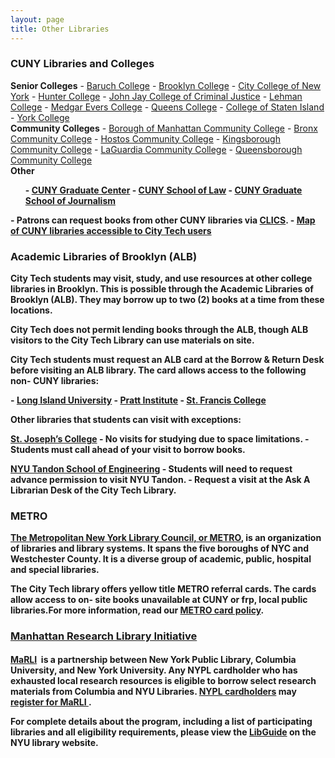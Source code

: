 ```yaml
--- 
layout: page
title: Other Libraries
--- 
```

<div class="card-group">
<div class="card card-default">
<div class="card-heading">
<h3 class="card-title">
<strong>CUNY Libraries and Colleges</strong>
</h3>
</div>
<div>
<div class="card- body">
<div class="row">
<div class="col-md-4">
<strong>Senior Colleges</strong>
- <a href="https://library.baruch.cuny.edu/" target="_blank" >Baruch College</a>
- <a href="http://academic.brooklyn.cuny.edu/library/" target="_blank" >Brooklyn College</a>
- <a href="http://www.ccny.cuny.edu/library/" target="_blank" >City College of New York</a>
- <a href="http://library.hunter.cuny.edu/" target="_blank" >Hunter College</a>
- <a href="http://www.lib.jjay.cuny.edu/" target="_blank" >John Jay College of Criminal Justice</a>
- <a href="https://www.lehman.edu/library/" target="_blank" >Lehman College</a>
- <a href="http://www.mec.cuny.edu/library" target="_blank" >Medgar Evers College</a>
- <a href="http://www.qc.edu/Library/index.html" target="_blank" >Queens College</a>
- <a href="http://www.library.csi.cuny.edu/" target="_blank" >College of Staten Island</a>
- <a href="http://www.york.cuny.edu/library/" target="_blank" >York College</a>
</div>
<div class="col-md-4">
<strong>Community Colleges</strong>
- <a href="http://lib1.bmcc.cuny.edu/lib/" target="_blank" >Borough of Manhattan Community College</a>
- <a href="http://www.bcc.cuny.edu/library/" target="_blank" >Bronx Community College</a>
- <a href="http://www.hostos.cuny.edu/library/index.htm" target="_blank" >Hostos Community College</a>
- <a href="https://www.kbcc.cuny.edu/kcclibrary/Homepage.html" target="_blank" >Kingsborough Community College</a>
- <a href="http://www.lagcc.cuny.edu/library/" target="_blank" >LaGuardia Community College</a>
- <a href="http://www.qcc.cuny.edu/library/" target="_blank" >Queensborough Community College</a>
 </div>
<div class="col-md-4">
<strong>Other<strong><ul>- <a href="http://library.gc.cuny.edu/" target="_blank" >CUNY Graduate Center</a>
- <a href="http://www.law.cuny.edu/library/" target="_blank" >CUNY School of Law</a>
- <a href="http://www.journalism.cuny.edu/research- center/" target="_blank" >CUNY Graduate School of Journalism</font></a>
</div> 
</div>
<div class="col-md-12">
- Patrons can request books from other CUNY libraries via <a href="https://library.citytech.cuny.edu/help/how/clics.php" >CLICS</a>.
- <a href="https://kokomoto.carto.com/builder/7f1a1151- 7e8e- 4044- aab4- b068d2c6695b/embed" >Map of CUNY libraries accessible to City Tech users</a>
</div>
</div>
</div>
</div>
</div> 
<div class="card-group">
<div class="card card-default">
<div class="card-heading">
<h4 class="card-title">
<h3><strong>Academic Libraries of Brooklyn (ALB)</strong></h3>
</h4>
</div>
<div>
<div class="card- body">
<p>City Tech students may visit, study, and use resources at other college libraries in Brooklyn. This is possible through the Academic Libraries of Brooklyn (ALB). They may borrow up to two (2) books at a time from these locations.</p>
<p>City Tech does not permit lending books through the ALB, though ALB visitors to the City Tech Library can use materials on site.</p>
<p>City Tech students must request an ALB card at the Borrow & Return Desk before visiting an ALB library. The card allows access to the following non- CUNY libraries:</p>
- <a href="https://www.liu.edu/Brooklyn/Brooklyn- Campus- Library" >Long Island University</a>
- <a href="http://library.pratt.edu/" >Pratt Institute</a>
- <a href="http://library.sfc.edu/" >St. Francis College</a>
<p>Other libraries that students can visit with exceptions:</p>
<p><a href="https://www.sjcny.edu/libraries" >St. Joseph’s College</a>
- No visits for studying due to space limitations.
- Students must call ahead of your visit to borrow books.
</p>
<p><a href="https://library.nyu.edu/locations/bern- dibner- library/" >NYU Tandon School of Engineering</a>
- Students will need to request advance permission to visit NYU Tandon.
- Request a visit at the Ask A Librarian Desk of the City Tech Library.
</p>
<div>
</div>
</div>
</div> 
 <div class="card-group">
  <div class="card card-default">
    <div class="card-heading">
      <h4 class="card-title">
<h3><strong>METRO<strong></h3>
      </h4>
    </div>
    <div id="METRO" class="card">
      <div class="card- body"><p><a href="http://www.metro.org/" target="_blank" >The Metropolitan New York Library Council, or METRO</a>, is an organization of libraries and library systems. It spans the five boroughs of NYC and Westchester County. It is a diverse group of academic, public, hospital and special libraries.</p>
<p>The City Tech library offers yellow title METRO referral cards. The cards allow access to on- site books unavailable at CUNY or frp, local public libraries.For more information, read our&nbsp;<a href="http://library.citytech.cuny.edu/policies/access/metrocard.php" https://library.nyu.edu/locations/bern- dibner- library/>METRO card policy</a>.</p></div>
    </div>
  </div>
</div> 

 <div class="card-group">
  <div class="card card-default">
    <div class="card-heading">
      <h4 class="card-title">
        <a data- toggle="collapse" href="#MARLI"><h3><strong>Manhattan Research Library Initiative<strong></h3></a>
      </h4>
    </div>
    <div id="MARLI" class="card- collapse collapse in">
      <div class="card- body"><p><a href="http://www.nypl.org/help/finding- things/MaRLI" target="_blank" >MaRLI</a>&nbsp; is a partnership between New York Public Library, Columbia University, and New York University. Any NYPL cardholder who has exhausted local research resources is eligible to borrow select research materials from Columbia and NYU Libraries. <a href="http://www.nypl.org/help/library- card" target="_blank" >NYPL cardholders</a> may <a href="http://www.nypl.org/MaRLI- application" target="_blank" >register for MaRLI&nbsp;</a>.</p>
<p>For complete details about the program, including a list of participating libraries and all eligibility requirements, please view the&nbsp;<a href="http://marli.libguides.com/content.php?pid=194135&amp;sid=1627106" target="_blank" >LibGuide</a>&nbsp;on the NYU library website.</p>
</div>
    </div>
  </div>
</div> 
